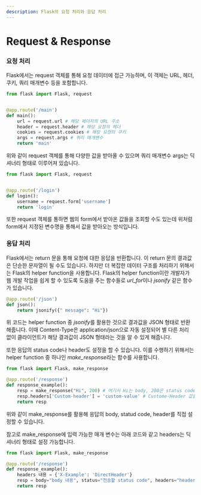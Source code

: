 ```yaml
---
description: Flask의 요청 처리와 응답 처리
---
```


# Request & Response

### 요청 처리

Flask에서는 request 객체를 통해 요청 데이터에 접근 가능하며, 이 객체는 URL, 헤더, 쿠키, 쿼리 매개변수 등을 포함합니다.

```python
from flask import Flask, request


@app.route('/main')
def main():
    url = request.url # 해당 페이지의 URL 주소
    header = request.header # 해당 요청의 헤더
    cookies = request.cookies # 해당 요청의 쿠키
    args = request.args # 쿼리 매개변수
    return 'main'
```

위와 같이 request 객체를 통해 다양한 값을 받아올 수 있으며 쿼리 매개변수 args는 딕셔너리 형태로 이루어져 있습니다.

```python
from flask import Flask, request


@app.route('/login')
def login():
    username = request.form['username']
    return 'login'
```

또한 request 객체를 통하면 웹의 form에서 받아온 값들을 조회할 수도 있는데 위처럼 form에서 지정된 변수명을 통해서 값을 받아오는 방식입니다.

### 응답 처리

Flask에서는 return 문을 통해 요청에 대한 응답을 반환합니다. 이 return 문의 결과값은 단순한 문자열이 될 수도 있습니다. 하지만 더 복잡한 데이터 구조를 처리하기 위해서는 Flask의 helper function을 사용합니다. Flask의  helper function이란 개발자가 웹 개발 작업을 쉽게 할 수 있도록 도움을 주는 함수들로 _url\_fo&#x72;_&#xC774;나 _jsonify_ 같은 함수가 있습니다.

```python
@app.route('/json')
def json():
    return jsonify({" message": "Hi"})
```

위 코드는 helper function 중 _jsonif&#x79;_&#xB97C; 활용한 것으로 결과값을 JSON 형태로 반환해줍니다. 이때 Content-Type은 application/json으로 자동 설정되어 별 다른 처리 없이 클라이언트가 해당 결과값이 JSON 형태라는 것을 알 수 있게 해줍니다.

또한 응답의 status code나 header도 설정을 할 수 있습니다. 이를 수행하기 위해서는helper function 중 하나인 _make\_respons&#x65;_&#xB77C;는 함수를 사용합니다.

```python
from flask import Flask, make_response

@app.route('/response')
def response_example():
    resp = make_response("Hi", 200) # 여기서 Hi는 body, 200은 status code
    resp.headers['Custom-header'] = 'custom-value' # Custome-Header 값을 custom-value로 설정
    return resp
```

위와 같이 make\_response를 활용해 응답의 body, statud code, header를 직접 설정할 수 있습니다.

참고로 make\_response에 입력 가능한 매개 변수는 아래 코드와 같고 headers는 딕셔너리 형태로 설정 가능합니다.

```python
from flask import Flask, make_response

@app.route('/response')
def response_example():
    headers 내용 = {'X-Example': 'DirectHeader'}
    resp = body="body 내용", status="전송할 status code", headers="headers 내용")
    return resp
```
